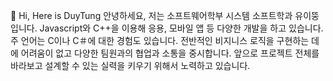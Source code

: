 👋 Hi, Here is DuyTung
안녕하세요, 저는 소프트웨어학부 시스템 소프트학과 유이뚱 입니다.
Javascript와 C++을 이용해 응용, 모바일 앱 등 다양한 개발을 하고 있습니다.
주 언어는 C이나 C＃에 대한 경험도 있습니다.
전반적인 비지니스 로직을 구현하는 데에 어려움이 없고 다양한 팀원과의 협업과 소통을 중시합니다.
앞으로 프로젝트 전체를 바라보고 설계할 수 있는 실력을 키우기 위해서 노력하고 있습니다.





<!---
nldtung98/nldtung98 is a ✨ special ✨ repository because its `README.md` (this file) appears on your GitHub profile.
You can click the Preview link to take a look at your changes.
--->
